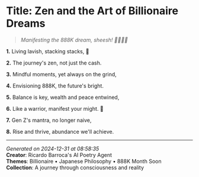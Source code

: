 # Title: Zen and the Art of Billionaire Dreams

> *Manifesting the 888K dream, sheesh! 💸🧘🏼‍♀️*

**1.** Living lavish, stacking stacks, 💎


**2.** The journey's zen, not just the cash.


**3.** Mindful moments, yet always on the grind,


**4.** Envisioning 888K, the future's bright.


**5.** Balance is key, wealth and peace entwined,


**6.** Like a warrior, manifest your might. 🗻


**7.** Gen Z's mantra, no longer naive,


**8.** Rise and thrive, abundance we'll achieve.



---

*Generated on 2024-12-31 at 08:58:35*  
**Creator**: Ricardo Barroca's AI Poetry Agent  
**Themes**: Billionaire • Japanese Philosophy • 888K Month Soon  
**Collection**: A journey through consciousness and reality